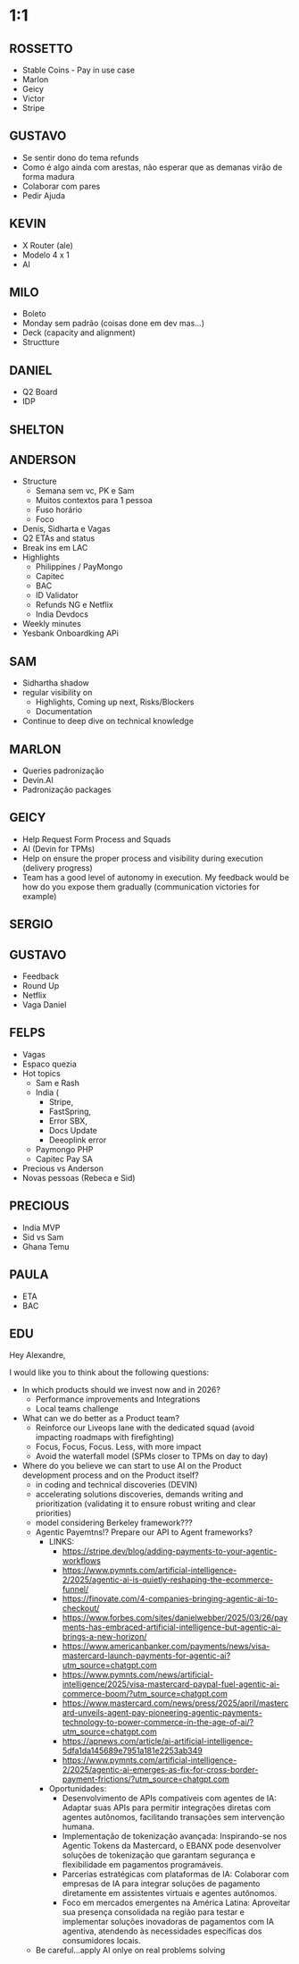 
# 1:1

## ROSSETTO
- Stable Coins - Pay in use case
- Marlon
- Geicy
- Victor
- Stripe

## GUSTAVO
- Se sentir dono do tema refunds
- Como é algo ainda com arestas, não esperar que as demanas virão de forma madura
- Colaborar com pares
- Pedir Ajuda

## KEVIN  
- X Router (ale)
- Modelo 4 x 1
- AI
    
## MILO
- Boleto
- Monday sem padrão (coisas done em dev mas...)
- Deck (capacity and alignment)
- Structture


## DANIEL
- Q2 Board
- IDP
  
## SHELTON

## ANDERSON
- Structure
  - Semana sem vc, PK e Sam
  - Muitos contextos para 1 pessoa
  - Fuso horário
  - Foco
- Denis, Sidharta e Vagas
- Q2 ETAs and status
- Break ins em LAC
- Highlights
  - Philippines / PayMongo
  - Capitec
  - BAC 
  - ID Validator
  - Refunds NG e Netflix
  - India Devdocs
- Weekly minutes
- Yesbank Onboardking APi

## SAM
- Sidhartha shadow
- regular visibility on
  - Highlights, Coming up next, Risks/Blockers
  - Documentation
- Continue to deep dive on technical knowledge 

## MARLON
- Queries padronização
- Devin.AI
- Padronização packages

## GEICY
- Help Request Form Process and Squads
- AI (Devin for TPMs)
- Help on ensure the proper process and visibility during execution (delivery progress)
- Team has a good level of autonomy in execution. My feedback would be how do you expose them gradually (communication victories for example)

## SERGIO

## GUSTAVO
- Feedback
- Round Up
- Netflix
- Vaga Daniel
  

## FELPS
- Vagas
- Espaco quezia
- Hot topics
    - Sam e Rash
    - India (
        - Stripe,
        - FastSpring,
        - Error SBX,
        - Docs Update
        - Deeoplink error
    - Paymongo PHP
    - Capitec Pay SA
- Precious vs Anderson
- Novas pessoas (Rebeca e Sid)
  

## PRECIOUS
- India MVP
- Sid vs Sam
- Ghana Temu

## PAULA
- ETA
- BAC

## EDU
Hey Alexandre,

I would like you to think about the following questions:
- In which products should we invest now and in 2026?
  - Performance improvements and Integrations
  - Local teams challenge
- What can we do better as a Product team?
  - Reinforce our Liveops lane with the dedicated squad (avoid impacting roadmaps with firefighting)
  - Focus, Focus, Focus. Less, with more impact
  - Avoid the waterfall model (SPMs closer to TPMs on day to day) 
- Where do you believe we can start to use AI on the Product development process and on the Product itself?
  - in coding and technical discoveries (DEVIN)
  - accelerating solutions discoveries, demands writing and prioritization (validating it to ensure robust writing and clear priorities)
  - model considering Berkeley framework???
  - Agentic Payemtns!? Prepare our API to Agent frameworks?
    - LINKS:   
      - https://stripe.dev/blog/adding-payments-to-your-agentic-workflows
      - https://www.pymnts.com/artificial-intelligence-2/2025/agentic-ai-is-quietly-reshaping-the-ecommerce-funnel/
      - https://finovate.com/4-companies-bringing-agentic-ai-to-checkout/
      - https://www.forbes.com/sites/danielwebber/2025/03/26/payments-has-embraced-artificial-intelligence-but-agentic-ai-brings-a-new-horizon/
      - https://www.americanbanker.com/payments/news/visa-mastercard-launch-payments-for-agentic-ai?utm_source=chatgpt.com
      - https://www.pymnts.com/news/artificial-intelligence/2025/visa-mastercard-paypal-fuel-agentic-ai-commerce-boom/?utm_source=chatgpt.com
      - https://www.mastercard.com/news/press/2025/april/mastercard-unveils-agent-pay-pioneering-agentic-payments-technology-to-power-commerce-in-the-age-of-ai/?utm_source=chatgpt.com
      - https://apnews.com/article/ai-artificial-intelligence-5dfa1da145689e7951a181e2253ab349
      - https://www.pymnts.com/artificial-intelligence-2/2025/agentic-ai-emerges-as-fix-for-cross-border-payment-frictions/?utm_source=chatgpt.com
    - Oportunidades:
      - Desenvolvimento de APIs compatíveis com agentes de IA: Adaptar suas APIs para permitir integrações diretas com agentes autônomos, facilitando transações sem intervenção humana.
      - Implementação de tokenização avançada: Inspirando-se nos Agentic Tokens da Mastercard, o EBANX pode desenvolver soluções de tokenização que garantam segurança e flexibilidade em pagamentos          programáveis.
      - Parcerias estratégicas com plataformas de IA: Colaborar com empresas de IA para integrar soluções de pagamento diretamente em assistentes virtuais e agentes autônomos.
      - Foco em mercados emergentes na América Latina: Aproveitar sua presença consolidada na região para testar e implementar soluções inovadoras de pagamentos com IA agentiva, atendendo às               necessidades específicas dos consumidores locais.
  - Be careful...apply AI onlye on real problems solving
